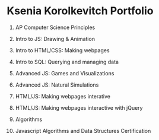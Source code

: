 # Ksenia Korolkevitch Portfolio

1. AP Computer Science Principles

2. Intro to JS: Drawing & Animation

3. Intro to HTML/CSS: Making webpages

4. Intro to SQL: Querying and managing data

5. Advanced JS: Games and Visualizations

6. Advanced JS: Natural Simulations

7. HTML/JS: Making webpages interative

8. HTML/JS: Making webpages interactive with jQuery

9. Algorithms

10. Javascript Algorithms and Data Structures Certification
